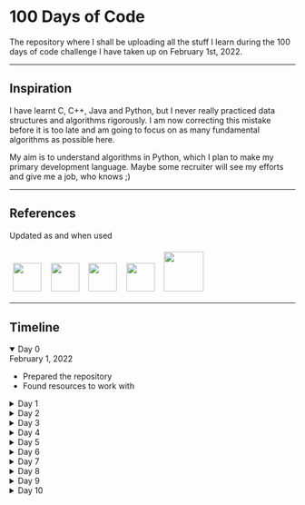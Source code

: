 # 100 Days of Code

The repository where I shall be uploading all the stuff I learn during the 100 days of code challenge I have taken up on February 1st, 2022.

---
## Inspiration

I have learnt C, C++, Java and Python, but I never really practiced data structures and algorithms rigorously. I am now correcting this mistake before it is too late and am going to focus on as many fundamental algorithms as possible here.

My aim is to understand algorithms in Python, which I plan to make my primary development language. Maybe some recruiter will see my efforts and give me a job, who knows ;)

---
## References
Updated as and when used

<a href="https://www.geeksforgeeks.org/"><img src = "https://upload.wikimedia.org/wikipedia/commons/4/43/GeeksforGeeks.svg" height=50 style="margin: 1.25%"></a>
<a href="https://www.scaler.com/topics/data-structures/"><img src = "https://d1g0iq4cbcvjcd.cloudfront.net/topics/images/logo.svg" height=50 style="margin: 1.25%"></a>
<a href="https://www.toptal.com/developers/sorting-algorithms"><img src = "https://upload.wikimedia.org/wikipedia/commons/thumb/2/24/Toptal-Logo-Main-Colors_RGB.png/800px-Toptal-Logo-Main-Colors_RGB.png" height=50 style="margin: 1.25%"></a>
<a href="https://medium.com/coding-at-dawn/sorts-in-60-seconds-speedy-javascript-interview-answers-on-sorting-acb72bdea8a2#:~:text=Quick3%20is%20the%20preferred%20version,sorting%20with%20few%20unique%20keys."><img src = "https://upload.wikimedia.org/wikipedia/en/6/67/Medium_logo_%282020%29.png" height=50 style="margin: 1.25%"></a>
<a href="https://stackoverflow.com/questions/2572195/how-is-counting-sort-a-stable-sort#:~:text=the%20counts%20array%3A-,counts%20array,-%3A%20%5B0%2C%202%2C%202"><img src = "https://upload.wikimedia.org/wikipedia/commons/e/ef/Stack_Overflow_icon.svg" height=70 style="margin: 1.25%"></a>


---
## Timeline

<details open>
<summary> Day 0 </summary>
February 1, 2022
<ul>
    <li>Prepared the repository</li>
    <li>Found resources to work with</li>
</ul>
</details>

<details>
<summary> Day 1 </summary>
February 1, 2022
<ul>
    <li>Installed Python 3.9.10</li>
    <li>Linear Search</li>
    <li>Binary Search</li>
</ul>
</details>

<details>
<summary> Day 2 </summary>
February 2, 2022
<ul>
    <li>Jump Search</li>
    <li>Interpolation Search</li>
    <li>Updated Linear Search</li>
    <li>Updated Binary Search</li>
    <li>Updated Exception Handling</li>
</ul>
</details>

<details>
<summary> Day 3 </summary>
February 3, 2022
<ul>
    <li>Exponential Search</li>
    <li>Improved Docstrings for all algorithms</li>
    <li>Removed 'TypeError' while searching, since searching can be done for mixed list as well</li>
    <li>Added Folder for Sorting Algorithms</li>
    <li>Selection Sort</li>
</ul>
</details>

<details>
<summary> Day 4 </summary>
February 4, 2022
<ul>
    <li>JavaScript Basics</li>
    <li>Quiz APIs</li>
    <li>Animated Backgrounds in CSS</li>
    <li>Script tag in HTML</li>
    <li>Contributed <a href="https://github.com/EmperorArthurIX/TrainYourBrain">here</a></li>
</ul>
</details>

<details>
<summary> Day 5 </summary>
February 5, 2022
<ul>
    <li>Tried debugging previous code</li>
    <li>Made progress with API fetch</li>
    <li>Ran into input and output bugs</li>
    <li>Contributed <a href="https://github.com/EmperorArthurIX/TrainYourBrain">here</a></li>
</ul>
</details>

<details>
<summary> Day 6 </summary>
February 6, 2022
<ul>
    <li>Submitted the project on DevPost <a href='https://devpost.com/software/train-your-brain-fpt9cv'>here</a></li>
    <li>See the project <a href="https://github.com/EmperorArthurIX/TrainYourBrain">here</a></li>
</ul>
</details>

<details>
<summary> Day 7 </summary>
February 7, 2022
<ul>
    <li>Iterative Bubble Sort</li>
    <li>Iterative Insertion Sort</li>
    <li>Recursive Merge Sort</li>
    <li>Updated Selection Sort Description</li>
    <li>Learnt 'Adaptive' feature of sorting algorithms</li>
</ul>
</details>

<details>
<summary> Day 8 </summary>
February 8, 2022
<ul>
    <li>Recursive Quick Sort</li>
    <li>Tried Iterative versions of algorithms but failed</li>
</ul>
</details>

<details>
<summary> Day 9 </summary>
February 9, 2022
<ul>
    <li>Improved Docstrings for sorting algorithms</li>
    <li>Counting Sort</li>
    <li>Radix Sort</li>
    <li>Bucket Sort</li>
</ul>
</details>

<details>
<summary> Day 10 </summary>
February 10, 2022
<ul>
    <li>Researched Big Data</li>
    <li>Researched DevOps</li>
    <li>Worked on <a href="https://www.medium.com/@emperorarthurix">my blog</a> for the week</li>
    <li>Contributed to a school project <a href="https://github.com/EmperorArthurIX/KIK-Site">here</a></li>
</ul>
</details>
